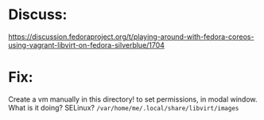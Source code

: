 # Discuss:
https://discussion.fedoraproject.org/t/playing-around-with-fedora-coreos-using-vagrant-libvirt-on-fedora-silverblue/1704

# Fix:
Create a vm manually in this directory! to set permissions, in modal window. What is it doing? SELinux?
`/var/home/me/.local/share/libvirt/images`
